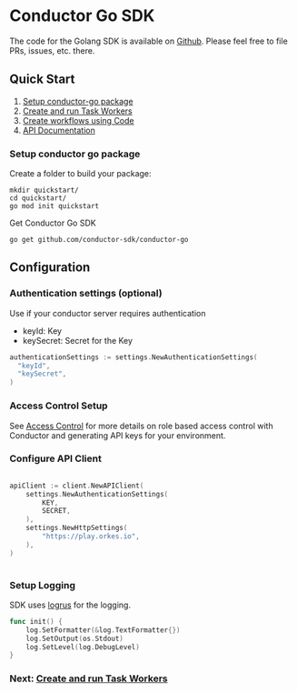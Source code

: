 # Conductor Go SDK

The code for the Golang SDK is available on [Github](https://github.com/conductor-sdk/conductor-go). Please feel free to file PRs, issues, etc. there.


## Quick Start

1. [Setup conductor-go package](#Setup-conductor-go-package)
2. [Create and run Task Workers](https://github.com/conductor-sdk/conductor-go/blob/main/workers_sdk.md)
3. [Create workflows using Code](https://github.com/conductor-sdk/conductor-go/blob/main/workflow_sdk.md)
4. [API Documentation](https://github.com/conductor-sdk/conductor-go/blob/main/docs/)
   
### Setup conductor go package

Create a folder to build your package:
```shell
mkdir quickstart/
cd quickstart/
go mod init quickstart
```

Get Conductor Go SDK

```shell
go get github.com/conductor-sdk/conductor-go
```
## Configuration

### Authentication settings (optional)
Use if your conductor server requires authentication
* keyId: Key
* keySecret: Secret for the Key

```go
authenticationSettings := settings.NewAuthenticationSettings(
  "keyId",
  "keySecret",
)
```

### Access Control Setup
See [Access Control](https://orkes.io/content/docs/getting-started/concepts/access-control) for more details on role based access control with Conductor and generating API keys for your environment.

### Configure API Client
```go

apiClient := client.NewAPIClient(
    settings.NewAuthenticationSettings(
        KEY,
        SECRET,
    ),
    settings.NewHttpSettings(
        "https://play.orkes.io",
    ),
)
	
```

### Setup Logging
SDK uses [logrus](https://github.com/sirupsen/logrus) for the logging.

```go
func init() {
	log.SetFormatter(&log.TextFormatter{})
	log.SetOutput(os.Stdout)
	log.SetLevel(log.DebugLevel)
}
```

### Next: [Create and run Task Workers](https://github.com/conductor-sdk/conductor-go/blob/main/workers_sdk.md)